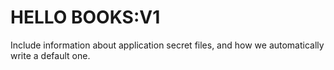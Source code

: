 # HELLO BOOKS:V1


Include information about application secret files, and how we automatically write a default one.